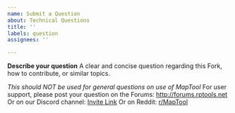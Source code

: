 ```yaml
---
name: Submit a Question
about: Technical Questions
title: ''
labels: question
assignees: ''

---
```


**Describe your question**
A clear and concise question regarding this Fork, how to contribute, or similar topics.

*This should NOT be used for general questions on use of MapTool*
For user support, please post your question on the Forums: http://forums.rptools.net
Or on our Discord channel: [Invite Link](https://discord.gg/2FCwhZ9)
Or on Reddit: [r/MapTool](https://www.reddit.com/r/MapTool/)

